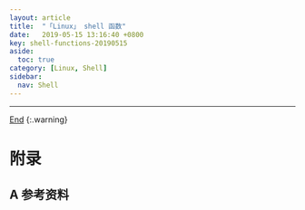 ```yaml
---
layout: article
title:  "「Linux」 shell 函数"
date:   2019-05-15 13:16:40 +0800
key: shell-functions-20190515
aside:
  toc: true
category: [Linux, Shell]
sidebar:
  nav: Shell
---
```

<span id="head"></span>
<!--more-->




-------------------  
[End](#head)
{:.warning}  


# 附录
## A 参考资料

